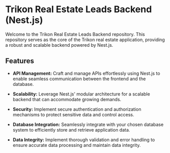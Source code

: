 # Trikon Real Estate Leads Backend (Nest.js)

Welcome to the Trikon Real Estate Leads Backend repository. This repository serves as the core of the Trikon real estate application, providing a robust and scalable backend powered by Nest.js.

## Features

- **API Management:** Craft and manage APIs effortlessly using Nest.js to enable seamless communication between the frontend and the database.

- **Scalability:** Leverage Nest.js' modular architecture for a scalable backend that can accommodate growing demands.

- **Security:** Implement secure authentication and authorization mechanisms to protect sensitive data and control access.

- **Database Integration:** Seamlessly integrate with your chosen database system to efficiently store and retrieve application data.

- **Data Integrity:** Implement thorough validation and error handling to ensure accurate data processing and maintain data integrity.

